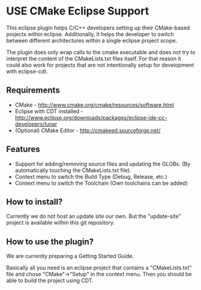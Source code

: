 # USE CMake Eclipse Support

This eclipse plugin helps C/C++ developers setting up their CMake-based projects within eclipse. Additionally, it helps the developer to switch between different architectures within a single eclipse project scope.

The plugin does only wrap calls to the cmake executable and does not try to interpret the content of the CMakeLists.txt files itself. For that reason it could also work for projects that are not intentionally setup for development with eclipse-cdt.

## Requirements

 * CMake - http://www.cmake.org/cmake/resources/software.html
 * Eclipse with CDT installed - http://www.eclipse.org/downloads/packages/eclipse-ide-cc-developers/lunar
 * (Optional) CMake Editor - http://cmakeed.sourceforge.net/

## Features

 * Support for adding/removing source files and updating the GLOBs. (By automatically touching the CMakeLists.txt file).
 * Context menu to switch the Build Type (Debug, Release, etc.)
 * Context menu to switch the Toolchain (Own toolchains can be added)

## How to install?

Currently we do not host an update site our own. But the "update-site" project
is available within this git repository.

## How to use the plugin?

We are currently preparing a Getting Started Guide.

Basically all you need is an eclipse project that contains a "CMakeLists.txt" file and chose "CMake"->"Setup" in the context menu. Then you should be able to build the project using CDT.
